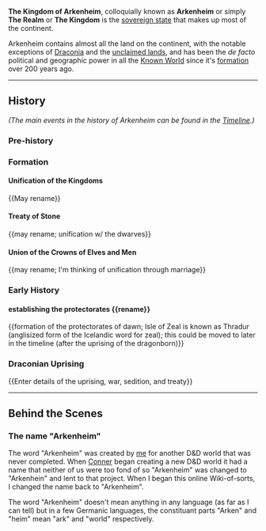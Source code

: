 **The Kingdom of Arkenheim**, colloquially known as **Arkenheim** or simply **The Realm** or **The Kingdom** is the [sovereign state](https://en.wikipedia.org/wiki/Sovereign_state) that makes up most of the continent. 

Arkenheim contains almost all the land on the continent, with the notable exceptions of [Draconia](/draconia) and the [unclaimed lands](/unclaimed_lands), and has been the _de facto_ political and geographic power in all the [Known World](/known_world) since it's [formation](#formation) over 200 years ago.

-----
## History
_(The main events in the history of Arkenheim can be found in the [Timeline](/timeline).)_

### Pre-history

### Formation
#### Unification of the Kingdoms 
{{May rename}}
#### Treaty of Stone 
{{may rename; unification w/ the dwarves}}
#### Union of the Crowns of Elves and Men 
{{may rename; I'm thinking of unification through marriage}}

### Early History
#### establishing the protectorates {{rename}}
{{formation of the protectorates of dawn; Isle of Zeal is known as Thradur (anglisized form of the Icelandic word for zeal); this could be moved to later in the timeline (after the uprising of the dragonborn)}}

### Draconian Uprising
{{Enter details of the uprising, war, sedition, and treaty}}

-----
## Behind the Scenes
### The name "Arkenheim"
The word "Arkenheim" was created by [me](/authors/James) for another D&D world that was never completed. When [Conner](/authors/Conner) began creating a new D&D world it had a name that neither of us were too fond of so "Arkenheim" was changed to "Arkenhein" and lent to that project. When I began this online Wiki-of-sorts, I changed the name back to "Arkenheim".

The word "Arkenheim" doesn't mean anything in any language (as far as I can tell) but in a few Germanic languages, the constituant parts "Arken" and "heim" mean "ark" and "world" respectively.
